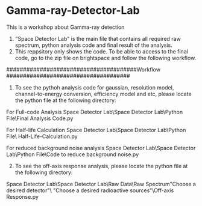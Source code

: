 # Gamma-ray-Detector-Lab
This is a workshop about Gamma-ray detection

1. "Space Detector Lab" is the main file that contains all required raw spectrum, python analysis code and final result of the analysis.
2. This reppsitory only shows the code. To be able to access to the final code, go to the zip file on brightspace and follow the following workflow.
   
#######################################Workflow #####################################

1. To see the pythoh analysis code for gaussian, resolution model, channel-to-energy conversion, efficiency model and etc, please locate the python file at the following directory:

For Full-code Analysis
Space Detector Lab\Space Detector Lab\Python File\Final Analysis Code.py

For Half-life Calculation
Space Detector Lab\Space Detector Lab\Python File\ Half-Life-Calculation.py

For reduced background noise analysis 
Space Detector Lab\Space Detector Lab\Python File\Code to reduce background noise.py


2. To see the off-axis response analysis, please locate the python file at the following directory:

Space Detector Lab\Space Detector Lab\Raw Data\Raw Spectrum\"Choose a desired detector"\ "Choose a desired radioactive sources"\Off-axis Response.py


